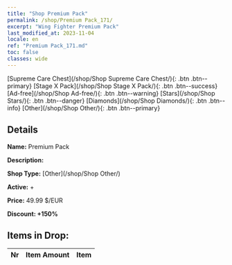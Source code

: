```yaml
---
title: "Shop Premium Pack"
permalink: /shop/Premium Pack_171/
excerpt: "Wing Fighter Premium Pack"
last_modified_at: 2023-11-04
locale: en
ref: "Premium Pack_171.md"
toc: false
classes: wide
---
```



  [Supreme Care Chest](/shop/Shop Supreme Care Chest/){: .btn .btn--primary}   [Stage X Pack](/shop/Shop Stage X Pack/){: .btn .btn--success}   [Ad-free](/shop/Shop Ad-free/){: .btn .btn--warning}   [Stars](/shop/Shop Stars/){: .btn .btn--danger}   [Diamonds](/shop/Shop Diamonds/){: .btn .btn--info}   [Other](/shop/Shop Other/){: .btn .btn--primary} 

## Details

 **Name:** Premium Pack 

 **Description:** 

 **Shop Type:** [Other](/shop/Shop Other/)

 **Active:** + 

 **Price:** 49.99 $/EUR 

 **Discount: +150%** 



## Items in Drop:

  |  Nr | Item Amount  |       Item       |
  |:----|:------------:|:-----------------|

